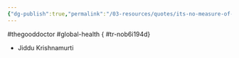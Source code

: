 ```yaml
---
{"dg-publish":true,"permalink":"/03-resources/quotes/its-no-measure-of-health-to-be-well-adjusted-to-a-profoundly-sick-society/","noteIcon":"","created":"2024-12-22T19:14:27.725+01:00","updated":"2024-12-29T13:58:44.791+01:00"}
---
```


#thegooddoctor #global-health
{ #tr-nob6i194d}


- Jiddu Krishnamurti